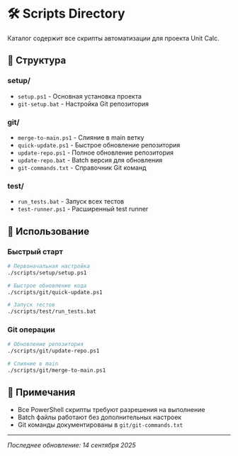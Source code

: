 # 🛠️ Scripts Directory

Каталог содержит все скрипты автоматизации для проекта Unit Calc.

## 📁 Структура

### setup/
- `setup.ps1` - Основная установка проекта
- `git-setup.bat` - Настройка Git репозитория

### git/
- `merge-to-main.ps1` - Слияние в main ветку
- `quick-update.ps1` - Быстрое обновление репозитория
- `update-repo.ps1` - Полное обновление репозитория  
- `update-repo.bat` - Batch версия для обновления
- `git-commands.txt` - Справочник Git команд

### test/
- `run_tests.bat` - Запуск всех тестов
- `test-runner.ps1` - Расширенный test runner

## 🚀 Использование

### Быстрый старт
```bash
# Первоначальная настройка
./scripts/setup/setup.ps1

# Быстрое обновление кода
./scripts/git/quick-update.ps1

# Запуск тестов
./scripts/test/run_tests.bat
```

### Git операции
```bash
# Обновление репозитория
./scripts/git/update-repo.ps1

# Слияние в main
./scripts/git/merge-to-main.ps1
```

## 📝 Примечания

- Все PowerShell скрипты требуют разрешения на выполнение
- Batch файлы работают без дополнительных настроек
- Git команды документированы в `git/git-commands.txt`

---

*Последнее обновление: 14 сентября 2025*
